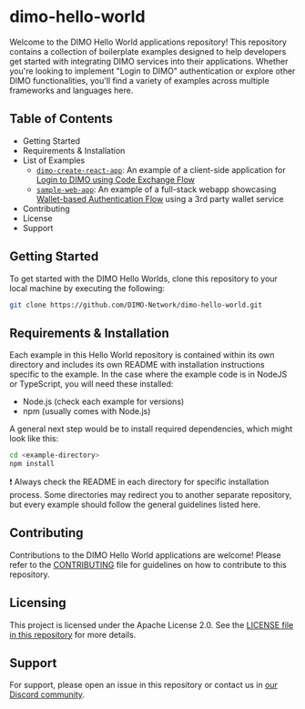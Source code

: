 # dimo-hello-world
Welcome to the DIMO Hello World applications repository! This repository contains a collection of boilerplate examples designed to help developers get started with integrating DIMO services into their applications. Whether you're looking to implement "Login to DIMO" authentication or explore other DIMO functionalities, you'll find a variety of examples across multiple frameworks and languages here.

## Table of Contents
- Getting Started 
- Requirements & Installation
- List of Examples
    - [`dimo-create-react-app`](https://github.com/DIMO-Network/dimo-hello-world/tree/main/dimo-create-react-app): An example of a client-side application for [Login to DIMO using Code Exchange Flow](https://docs.dimo.zone/developer-platform/getting-started/authentication/code-exchange-flow)
    - [`sample-web-app`](https://github.com/DIMO-Network/trips-web-app): An example of a full-stack webapp showcasing [Wallet-based Authentication Flow](https://docs.dimo.zone/developer-platform/getting-started/authentication/wallet-based-authentication-flow) using a 3rd party wallet service
- Contributing
- License
- Support

## Getting Started
To get started with the DIMO Hello Worlds, clone this repository to your local machine by executing the following:

```bash
git clone https://github.com/DIMO-Network/dimo-hello-world.git
```

## Requirements & Installation
Each example in this Hello World repository is contained within its own directory and includes its own README with installation instructions specific to the example. In the case where the example code is in NodeJS or TypeScript, you will need these installed:

- Node.js (check each example for versions)
- npm (usually comes with Node.js)

A general next step would be to install required dependencies, which might look like this:

```bash
cd <example-directory>
npm install
```
:exclamation: Always check the README in each directory for specific installation process. Some directories may redirect you to another separate repository, but every example should follow the general guidelines listed here.

## Contributing
Contributions to the DIMO Hello World applications are welcome! Please refer to the [CONTRIBUTING](https://github.com/DIMO-Network/dimo-hello-world/blob/main/CONTRIBUTING.md) file for guidelines on how to contribute to this repository.

## Licensing
This project is licensed under the Apache License 2.0. See the [LICENSE file in this repository](https://github.com/DIMO-Network/dimo-hello-world/blob/main/LICENSE) for more details.

## Support
For support, please open an issue in this repository or contact us in [our Discord community](https://discord.com/invite/dimonetwork).